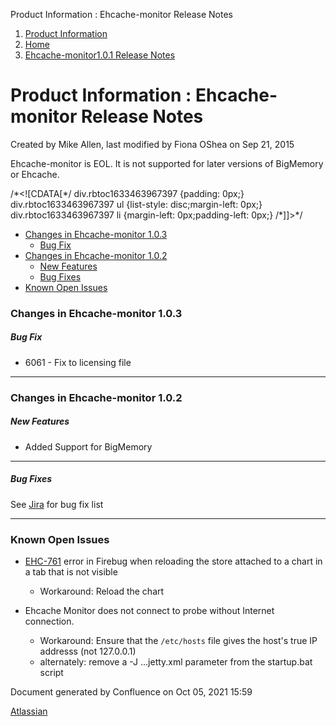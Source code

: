 Product Information : Ehcache-monitor Release Notes  

1.  [Product Information](index)
2.  [Home](Home)
3.  [Ehcache-monitor1.0.1 Release Notes](Ehcache-monitor1.0.1-Release-Notes)

Product Information : Ehcache-monitor Release Notes
===================================================

Created by Mike Allen, last modified by Fiona OShea on Sep 21, 2015

Ehcache-monitor is EOL. It is not supported for later versions of BigMemory or Ehcache.

/\*<!\[CDATA\[\*/ div.rbtoc1633463967397 {padding: 0px;} div.rbtoc1633463967397 ul {list-style: disc;margin-left: 0px;} div.rbtoc1633463967397 li {margin-left: 0px;padding-left: 0px;} /\*\]\]>\*/

*   [Changes in Ehcache-monitor 1.0.3](#EhcachemonitorReleaseNotes-ChangesinEhcache-monitor1.0.3)
    *   [Bug Fix](#EhcachemonitorReleaseNotes-BugFix)
*   [Changes in Ehcache-monitor 1.0.2](#EhcachemonitorReleaseNotes-ChangesinEhcache-monitor1.0.2)
    *   [New Features](#EhcachemonitorReleaseNotes-NewFeatures)
    *   [Bug Fixes](#EhcachemonitorReleaseNotes-BugFixes)
*   [Known Open Issues](#EhcachemonitorReleaseNotes-KnownOpenIssues)

### Changes in Ehcache-monitor 1.0.3

##### Bug Fix

*   6061 - Fix to licensing file

* * *

### Changes in Ehcache-monitor 1.0.2

##### New Features

*   Added Support for BigMemory

* * *

##### Bug Fixes

See [Jira](https://jira.terracotta.org/jira/browse/EHCMON/fixforversion/10942) for bug fix list

* * *

### Known Open Issues

*   [EHC-761](https://jira.terracotta.org/jira/browse/EHC-761) error in Firebug when reloading the store attached to a chart in a tab that is not visible
    *   Workaround: Reload the chart

*   Ehcache Monitor does not connect to probe without Internet connection.
    *   Workaround: Ensure that the `/etc/hosts` file gives the host's true IP addresss (not 127.0.0.1)
    *   alternately: remove a -J ...jetty.xml parameter from the startup.bat script

Document generated by Confluence on Oct 05, 2021 15:59

[Atlassian](http://www.atlassian.com/)